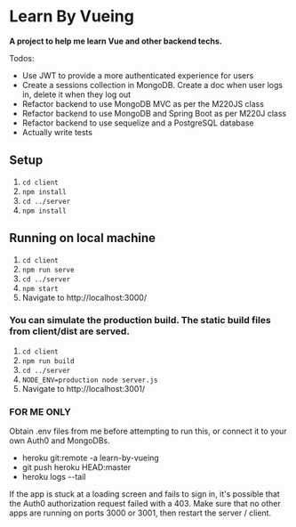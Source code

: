 # Learn By Vueing

**A project to help me learn Vue and other backend techs.**

Todos:

- Use JWT to provide a more authenticated experience for users
- Create a sessions collection in MongoDB. Create a doc when user logs in, delete it when they log out
- Refactor backend to use MongoDB MVC as per the M220JS class
- Refactor backend to use MongoDB and Spring Boot as per M220J class
- Refactor backend to use sequelize and a PostgreSQL database
- Actually write tests

## Setup

1. `cd client`
2. `npm install`
3. `cd ../server`
4. `npm install`

## Running on local machine

1. `cd client`
2. `npm run serve`
3. `cd ../server`
4. `npm start`
5. Navigate to http://localhost:3000/

### You can simulate the production build. The static build files from client/dist are served.

1. `cd client`
2. `npm run build`
3. `cd ../server`
4. `NODE_ENV=production node server.js`
5. Navigate to http://localhost:3001/

### FOR ME ONLY

Obtain .env files from me before attempting to run this, or connect it to your own Auth0 and MongoDBs.

- heroku git:remote -a learn-by-vueing
- git push heroku HEAD:master
- heroku logs --tail

If the app is stuck at a loading screen and fails to sign in, it's possible that the Auth0 authorization request failed with a 403. Make sure that no other apps are running on ports 3000 or 3001, then restart the server / client.
